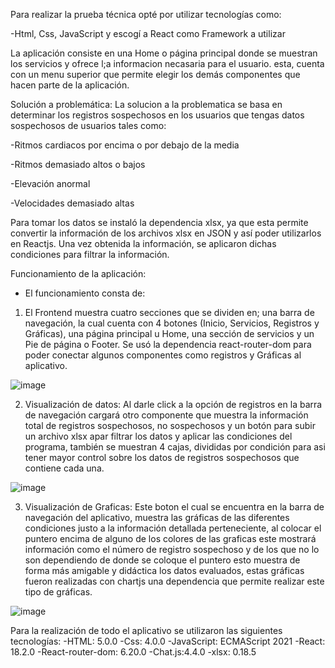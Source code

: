 Para realizar la prueba técnica opté por utilizar tecnologías como:

-Html, Css, JavaScript y escogí a React como Framework a utilizar

La aplicación consiste en una Home o página principal donde se muestran los servicios y ofrece l;a informacion necasaria para el usuario. esta, cuenta con un menu superior que permite elegir los demás componentes que hacen parte de la aplicación.

Solución a problemática:
La solucion a la problematica se basa en determinar  los registros sospechosos en los usuarios que tengas datos sospechosos de usuarios tales como:

-Ritmos cardiacos por encima o por debajo de la media

-Ritmos demasiado altos o bajos

-Elevación anormal

-Velocidades demasiado altas


Para tomar los datos se instaló la dependencia xlsx, ya que esta permite convertir la información de los archivos xlsx en JSON y así poder utilizarlos en Reactjs. Una vez obtenida la información, se aplicaron dichas condiciones para filtrar la información.

Funcionamiento de la aplicación:

- El funcionamiento consta de:
1. El Frontend muestra cuatro secciones que se dividen en; una barra de navegación, la cual cuenta con 4 botones (Inicio, Servicios, Registros y Gráficas), una página principal u Home, una sección de servicios y un Pie de página o Footer. Se usó la dependencia react-router-dom para poder conectar algunos componentes como registros y Gráficas al aplicativo.


![image](https://github.com/JoseCarmona17/swetro-prueba-tecnica/assets/90072739/95f51e8b-7c75-4fe4-b54f-14433a5ddd1a)



2. Visualización de datos:
Al darle click a la opción de registros en la barra de navegación cargará otro componente que muestra la información total de registros sospechosos, no sospechosos y un botón para subir un archivo xlsx apar filtrar los datos y aplicar las condiciones del programa, también se muestran 4 cajas, divididas por condición para asi tener mayor control sobre los datos de registros sospechosos que contiene cada una.


![image](https://github.com/JoseCarmona17/swetro-prueba-tecnica/assets/90072739/da2023c6-97d1-49bb-a491-27e8019018df)


3. Visualización de Graficas:
Este boton el cual se encuentra en la barra de navegación del aplicativo, muestra las gráficas de las diferentes condiciones justo a la información detallada perteneciente, al colocar el puntero encima de alguno de los colores de las graficas este mostrará información como el número de registro sospechoso y de los que no lo son dependiendo de donde se coloque el puntero esto muestra de forma más amigable y didáctica los datos evaluados, estas gráficas fueron realizadas con chartjs una dependencia que permite realizar este tipo de gráficas.


![image](https://github.com/JoseCarmona17/swetro-prueba-tecnica/assets/90072739/ff56cd8d-466c-4cc0-b34d-b1461b3293f7)


Para la realización de todo el aplicativo se utilizaron las siguientes tecnologías:
-HTML: 5.0.0
-Css: 4.0.0
-JavaScript: ECMAScript 2021 
-React: 18.2.0
-React-router-dom: 6.20.0
-Chat.js:4.4.0
-xlsx: 0.18.5
